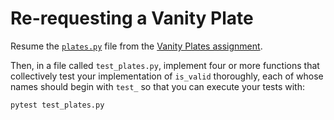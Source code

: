 # Re-requesting a Vanity Plate

Resume the [`plates.py`](../../../Lecture%2002%20-%20Loops/Assignments/04_vanity_plates/plates.py) file from the [Vanity Plates assignment](../../../Lecture%2002%20-%20Loops/Assignments/04_vanity_plates/README.md). 

Then, in a file called `test_plates.py`, implement four or more functions that collectively test your implementation of `is_valid` thoroughly, each of whose names should begin with `test_` so that you can execute your tests with:
```shell
pytest test_plates.py
```